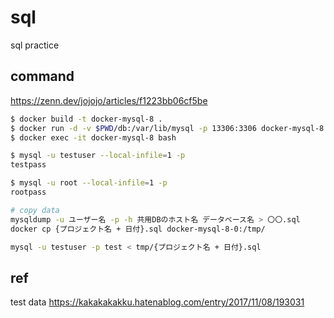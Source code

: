 # sql

sql practice

## command

https://zenn.dev/jojojo/articles/f1223bb06cf5be

```sh
$ docker build -t docker-mysql-8 .
$ docker run -d -v $PWD/db:/var/lib/mysql -p 13306:3306 docker-mysql-8
$ docker exec -it docker-mysql-8 bash

$ mysql -u testuser --local-infile=1 -p
testpass

$ mysql -u root --local-infile=1 -p
rootpass

# copy data
mysqldump -u ユーザー名 -p -h 共用DBのホスト名 データベース名 > 〇〇.sql
docker cp {プロジェクト名 + 日付}.sql docker-mysql-8-0:/tmp/

mysql -u testuser -p test < tmp/{プロジェクト名 + 日付}.sql
```

## ref

test data
https://kakakakakku.hatenablog.com/entry/2017/11/08/193031
